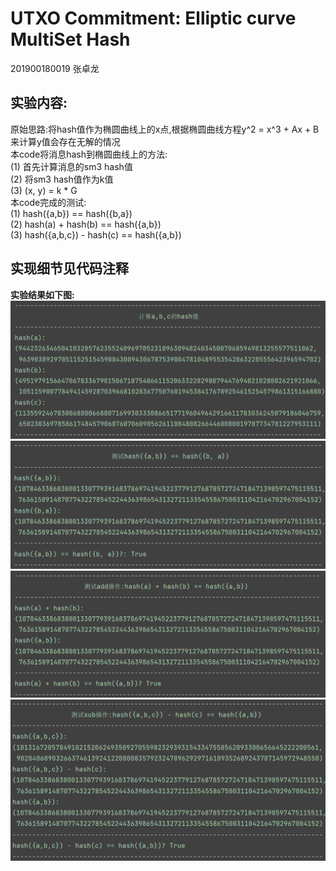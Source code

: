 # UTXO Commitment: Elliptic curve MultiSet Hash

201900180019 张卓龙


## 实验内容:
原始思路:将hash值作为椭圆曲线上的x点,根据椭圆曲线方程y^2 = x^3 + Ax + B来计算y值会存在无解的情况                
本code将消息hash到椭圆曲线上的方法:              
    (1) 首先计算消息的sm3 hash值             
    (2) 将sm3 hash值作为k值              
    (3) (x, y) = k * G             
本code完成的测试:           
    (1) hash({a,b}) == hash({b,a})             
    (2) hash(a) + hash(b) == hash({a,b})              
    (3) hash({a,b,c}) - hash(c) == hash({a,b})               
                          
         
## 实现细节见代码注释      

**实验结果如下图:**                
![result1](https://github.com/Zhang-SDU/cst-project/blob/main/SM2/ECMH/result1.png)
![result2](https://github.com/Zhang-SDU/cst-project/blob/main/SM2/ECMH/result2.png)
![result3](https://github.com/Zhang-SDU/cst-project/blob/main/SM2/ECMH/result3.png)
![result4](https://github.com/Zhang-SDU/cst-project/blob/main/SM2/ECMH/result4.png)

